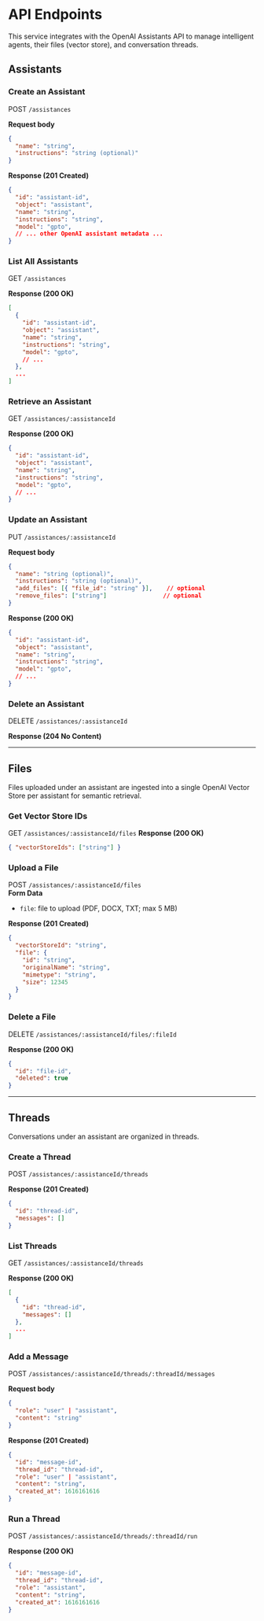 # API Endpoints

This service integrates with the OpenAI Assistants API to manage intelligent agents, their files (vector store), and conversation threads.

## Assistants

### Create an Assistant

POST `/assistances`

**Request body**  

```json
{
  "name": "string",
  "instructions": "string (optional)"
}
```

**Response (201 Created)**  

```json
{
  "id": "assistant-id",
  "object": "assistant",
  "name": "string",
  "instructions": "string",
  "model": "gpto",
  // ... other OpenAI assistant metadata ...
}
```

### List All Assistants

GET `/assistances`

**Response (200 OK)**  

```json
[
  {
    "id": "assistant-id",
    "object": "assistant",
    "name": "string",
    "instructions": "string",
    "model": "gpto",
    // ...
  },
  ...
]
```

### Retrieve an Assistant

GET `/assistances/:assistanceId`

**Response (200 OK)**  

```json
{
  "id": "assistant-id",
  "object": "assistant",
  "name": "string",
  "instructions": "string",
  "model": "gpto",
  // ...
}
```

### Update an Assistant

PUT `/assistances/:assistanceId`

**Request body**  

```json
{
  "name": "string (optional)",
  "instructions": "string (optional)",
  "add_files": [{ "file_id": "string" }],    // optional
  "remove_files": ["string"]                // optional
}
```

**Response (200 OK)**  

```json
{
  "id": "assistant-id",
  "object": "assistant",
  "name": "string",
  "instructions": "string",
  "model": "gpto",
  // ...
}
```

### Delete an Assistant

DELETE `/assistances/:assistanceId`

**Response (204 No Content)**

---

## Files

Files uploaded under an assistant are ingested into a single OpenAI Vector Store per assistant for semantic retrieval.

### Get Vector Store IDs

GET `/assistances/:assistanceId/files`
**Response (200 OK)**

```json
{ "vectorStoreIds": ["string"] }
```

### Upload a File

POST `/assistances/:assistanceId/files`  
**Form Data**  

- `file`: file to upload (PDF, DOCX, TXT; max 5 MB)

**Response (201 Created)**  

```json
{
  "vectorStoreId": "string",
  "file": {
    "id": "string",
    "originalName": "string",
    "mimetype": "string",
    "size": 12345
  }
}
```

### Delete a File

DELETE `/assistances/:assistanceId/files/:fileId`

**Response (200 OK)**  

```json
{
  "id": "file-id",
  "deleted": true
}
```

---

## Threads

Conversations under an assistant are organized in threads.

### Create a Thread

POST `/assistances/:assistanceId/threads`

**Response (201 Created)**  

```json
{
  "id": "thread-id",
  "messages": []
}
```

### List Threads

GET `/assistances/:assistanceId/threads`

**Response (200 OK)**  

```json
[
  {
    "id": "thread-id",
    "messages": []
  },
  ...
]
```

### Add a Message

POST `/assistances/:assistanceId/threads/:threadId/messages`

**Request body**  

```json
{
  "role": "user" | "assistant",
  "content": "string"
}
```

**Response (201 Created)**  

```json
{
  "id": "message-id",
  "thread_id": "thread-id",
  "role": "user" | "assistant",
  "content": "string",
  "created_at": 1616161616
}
```

### Run a Thread

POST `/assistances/:assistanceId/threads/:threadId/run`

**Response (200 OK)**  

```json
{
  "id": "message-id",
  "thread_id": "thread-id",
  "role": "assistant",
  "content": "string",
  "created_at": 1616161616
}
